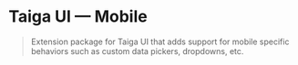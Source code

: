 # Taiga UI — Mobile

> Extension package for Taiga UI that adds support for mobile specific behaviors such as custom data pickers, dropdowns, etc.
